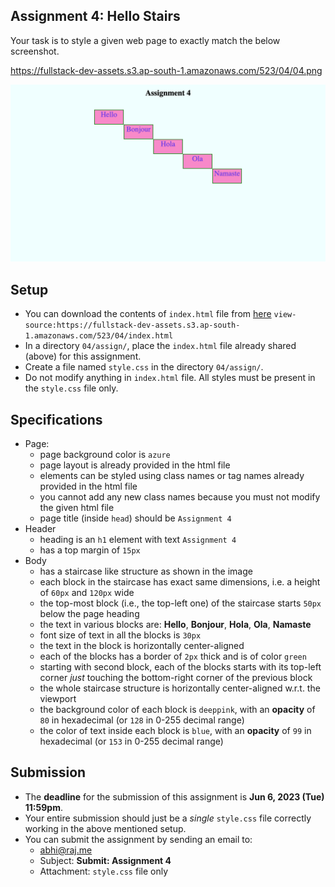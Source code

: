 ## Assignment 4: Hello Stairs

Your task is to style a given web page to exactly match the below screenshot.

https://fullstack-dev-assets.s3.ap-south-1.amazonaws.com/523/04/04.png

![](./images/04.png)

## Setup
* You can download the contents of `index.html` file from [here](https://fullstack-dev-assets.s3.ap-south-1.amazonaws.com/523/04/index.html) `view-source:https://fullstack-dev-assets.s3.ap-south-1.amazonaws.com/523/04/index.html`
* In a directory `04/assign/`, place the `index.html` file already shared (above) for this assignment.
* Create a file named `style.css` in the directory `04/assign/`.
* Do not modify anything in `index.html` file. All styles must be present in the `style.css` file only.

## Specifications
* Page:
  - page background color is `azure`
  - page layout is already provided in the html file
  - elements can be styled using class names or tag names already provided in the html file
  - you cannot add any new class names because you must not modify the given html file
  - page title (inside `head`) should be `Assignment 4`
* Header
  - heading is an `h1` element with text `Assignment 4`
  - has a top margin of `15px`
* Body
  - has a staircase like structure as shown in the image
  - each block in the staircase has exact same dimensions, i.e. a height of `60px` and `120px` wide
  - the top-most block (i.e., the top-left one) of the staircase starts `50px` below the page heading
  - the text in various blocks are: **Hello**, **Bonjour**, **Hola**, **Ola**, **Namaste**
  - font size of text in all the blocks is `30px`
  - the text in the block is horizontally center-aligned
  - each of the blocks has a border of `2px` thick and is of color `green`
  - starting with second block, each of the blocks starts with its top-left corner _just_ touching the bottom-right corner of the previous block
  - the whole staircase structure is horizontally center-aligned w.r.t. the viewport
  - the background color of each block is `deeppink`, with an **opacity** of `80` in hexadecimal (or `128` in 0-255 decimal range)
  - the color of text inside each block is `blue`, with an **opacity** of `99` in hexadecimal (or `153` in 0-255 decimal range)

## Submission
* The **deadline** for the submission of this assignment is **Jun 6, 2023 (Tue) 11:59pm**.
* Your entire submission should just be a *single* `style.css` file correctly working in the above mentioned setup.
* You can submit the assignment by sending an email to:
  - [abhi@raj.me](mailto:abhi@raj.me)
  - Subject: **Submit: Assignment 4**
  - Attachment: `style.css` file only
